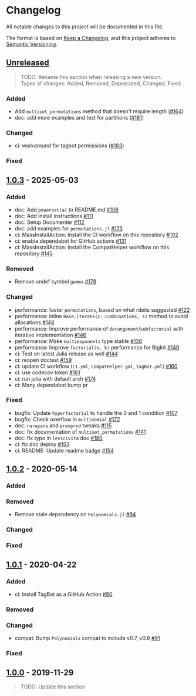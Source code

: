 # Changelog

All notable changes to this project will be documented in this file.

The format is based on [Keep a Changelog](https://keepachangelog.com/en/1.1.0/),
and this project adheres to [Semantic Versioning](https://semver.org/spec/v2.0.0.html).


## [Unreleased]

> TODO: Rename this section when releasing a new version.  
> Types of changes: Added, Removed, Deprecated, Changed, Fixed

### Added

- Add `multiset_permutations` method that doesn't require length ([#164])
- doc: add more examples and test for partitions ([#181])

### Changed

- ci: workaround for tagbot permissions ([#183])

### Fixed

[Unreleased]: https://github.com/JuliaMath/Combinatorics.jl/compare/v1.0.3...HEAD
[#164]: https://github.com/JuliaMath/Combinatorics.jl/pull/164
[#181]: https://github.com/JuliaMath/Combinatorics.jl/pull/181
[#183]: https://github.com/JuliaMath/Combinatorics.jl/pull/183


## [1.0.3] - 2025-05-03

### Added

- doc: Add `powerset(a)` to README.md [#106]
- doc: Add install instructions [#111]
- doc: Setup Documenter [#112]
- doc: add examples for `permutations.jl` [#173]
- ci: MassInstallAction: Install the CI workflow on this repository [#102]
- ci: enable dependabot for GitHub actions [#131]
- ci: MassInstallAction: Install the CompatHelper workflow on this repository [#145]

### Removed

- Remove undef symbol `gamma` [#178]

### Changed

- performance: faster `permutations`, based on what rdeits suggested [#122]
- performance: inline `Base.iterate(c::Combinations, s)` method to avoid allocations [#148]
- performance: Improve performance of `derangement`/`subfactorial` with iterative implementation [#146]
- performance: Make `multiexponents` type stable [#136]
- performance: Improve `factorial(n, k)` performance for BigInt [#149]
- ci: Test on latest Julia release as well [#144]
- ci: reopen doctest [#159]
- ci: update CI workflow (`CI.yml`, `CompatHelper.yml`, `TagBot.yml`) [#160]
- ci: use codecov token [#161]
- ci: run julia with default arch [#174]
- ci: Many dependabot bump pr

### Fixed

- bugfix: Update `hyperfactorial` to handle the 0 and 1 condition [#107]
- bugfix: Check overflow in `multinomial` [#172]
- doc: `narayana` and `prevprod` tweaks [#115]
- doc: fix documentation of `multiset_permutations` [#141]
- doc: fix typo in `levicivita` doc [#180]
- ci: fix doc deploy [#153]
- ci: README: Update readme badge [#154]

[1.0.3]: https://github.com/JuliaMath/Combinatorics.jl/compare/v1.0.2...v1.0.3
[#102]: https://github.com/JuliaMath/Combinatorics.jl/pull/102
[#106]: https://github.com/JuliaMath/Combinatorics.jl/pull/106
[#107]: https://github.com/JuliaMath/Combinatorics.jl/pull/107
[#111]: https://github.com/JuliaMath/Combinatorics.jl/pull/111
[#112]: https://github.com/JuliaMath/Combinatorics.jl/pull/112
[#115]: https://github.com/JuliaMath/Combinatorics.jl/pull/115
[#122]: https://github.com/JuliaMath/Combinatorics.jl/pull/122
[#131]: https://github.com/JuliaMath/Combinatorics.jl/pull/131
[#136]: https://github.com/JuliaMath/Combinatorics.jl/pull/136
[#141]: https://github.com/JuliaMath/Combinatorics.jl/pull/141
[#144]: https://github.com/JuliaMath/Combinatorics.jl/pull/144
[#145]: https://github.com/JuliaMath/Combinatorics.jl/pull/145
[#146]: https://github.com/JuliaMath/Combinatorics.jl/pull/146
[#148]: https://github.com/JuliaMath/Combinatorics.jl/pull/148
[#149]: https://github.com/JuliaMath/Combinatorics.jl/pull/149
[#153]: https://github.com/JuliaMath/Combinatorics.jl/pull/153
[#154]: https://github.com/JuliaMath/Combinatorics.jl/pull/154
[#159]: https://github.com/JuliaMath/Combinatorics.jl/pull/159
[#160]: https://github.com/JuliaMath/Combinatorics.jl/pull/160
[#161]: https://github.com/JuliaMath/Combinatorics.jl/pull/161
[#172]: https://github.com/JuliaMath/Combinatorics.jl/pull/172
[#173]: https://github.com/JuliaMath/Combinatorics.jl/pull/173
[#174]: https://github.com/JuliaMath/Combinatorics.jl/pull/174
[#178]: https://github.com/JuliaMath/Combinatorics.jl/pull/178
[#180]: https://github.com/JuliaMath/Combinatorics.jl/pull/180


## [1.0.2] - 2020-05-14

### Added

### Removed

- Remove stale dependency on `Polynomials.jl` [#94]

### Changed

### Fixed

[1.0.2]: https://github.com/JuliaMath/Combinatorics.jl/compare/v1.0.1...v1.0.2
[#94]: https://github.com/JuliaMath/Combinatorics.jl/pull/94


## [1.0.1] - 2020-04-22

### Added

- ci: Install TagBot as a GitHub Action [#90]

### Removed

### Changed

- compat: Bump `Polynomials` compat to include v0.7, v0.8 [#91]

### Fixed

[1.0.1]: https://github.com/JuliaMath/Combinatorics.jl/compare/v1.0.0...v1.0.1
[#90]: https://github.com/JuliaMath/Combinatorics.jl/pull/90
[#91]: https://github.com/JuliaMath/Combinatorics.jl/pull/91


## [1.0.0] - 2019-11-29

> TODO: Update this section


[1.0.0]: https://github.com/JuliaMath/Combinatorics.jl/releases/tag/v1.0.0
